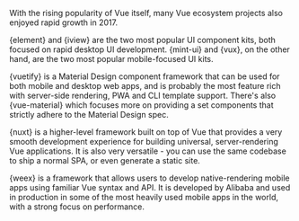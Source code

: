 With the rising popularity of Vue itself, many Vue ecosystem projects also enjoyed rapid growth in 2017.

{element} and {iview} are the two most popular UI component kits, both focused on rapid desktop UI development. {mint-ui} and {vux}, on the other hand, are the two most popular mobile-focused UI kits.

{vuetify} is a Material Design component framework that can be used for both mobile and desktop web apps, and is probably the most feature rich with server-side rendering, PWA and CLI template support. There's also {vue-material} which focuses more on providing a set components that strictly adhere to the Material Design spec.

{nuxt} is a higher-level framework built on top of Vue that provides a very smooth development experience for building universal, server-rendering Vue applications. It is also very versatile - you can use the same codebase to ship a normal SPA, or even generate a static site.

{weex} is a framework that allows users to develop native-rendering mobile apps using familiar Vue syntax and API. It is developed by Alibaba and used in production in some of the most heavily used mobile apps in the world, with a strong focus on performance.
